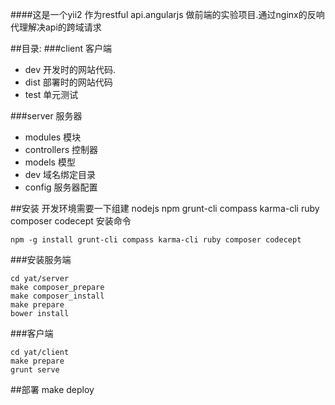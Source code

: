 ####这是一个yii2 作为restful api.angularjs 做前端的实验项目.通过nginx的反响代理解决api的跨域请求

##目录:
###client 客户端
 * dev  开发时的网站代码.
 * dist 部署时的网站代码
 * test 单元测试

###server 服务器
 * modules 模块
 * controllers 控制器
 * models 模型
 * dev 域名绑定目录
 * config 服务器配置

##安装
开发环境需要一下组建 nodejs npm grunt-cli compass karma-cli ruby composer codecept
安装命令
```shell
npm -g install grunt-cli compass karma-cli ruby composer codecept
```

###安装服务端
```shell
cd yat/server
make composer_prepare
make composer_install
make prepare
bower install
```
###客户端
```shell
cd yat/client
make prepare
grunt serve
```

##部署
make deploy